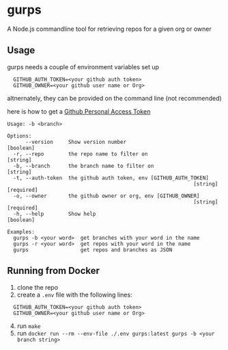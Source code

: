 # gurps

A Node.js commandline tool for retrieving repos for a given org or owner

## Usage

gurps needs a couple of environment variables set up
  ```
	GITHUB_AUTH_TOKEN=<your github auth token>
	GITHUB_OWNER=<your github user name or Org>
  ```

altnernately, they can be provided on the command line (not recommended)

here is how to get a [Github Personal Access Token](https://docs.github.com/en/free-pro-team@latest/github/authenticating-to-github/creating-a-personal-access-token)


```
Usage: -b <branch>

Options:
      --version     Show version number                                [boolean]
  -r, --repo        the repo name to filter on                          [string]
  -b, --branch      the branch name to filter on                        [string]
  -t, --auth-token  the github auth token, env [GITHUB_AUTH_TOKEN]
                                                             [string] [required]
  -o, --owner       the github owner or org, env [GITHUB_OWNER]
                                                             [string] [required]
  -h, --help        Show help                                          [boolean]

Examples:
  gurps -b <your word>  get branches with your word in the name
  gurps -r <your word>  get repos with your word in the name
  gurps                 get repos and branches as JSON

```

## Running from Docker

1. clone the repo
2. create a `.env` file with the following lines:
  ```
	GITHUB_AUTH_TOKEN=<your github auth token>
	GITHUB_OWNER=<your github user name or Org>
  ```
4. run `make`
3. run `docker run --rm --env-file ./.env gurps:latest gurps -b <your branch string>`


